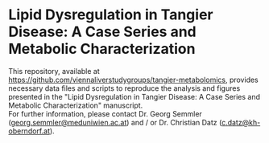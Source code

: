 # Lipid Dysregulation in Tangier Disease: A Case Series and Metabolic Characterization

This repository, available at https://github.com/viennaliverstudygroups/tangier-metabolomics, provides necessary data files and scripts to reproduce the analysis and figures presented in the "Lipid Dysregulation in Tangier Disease: A Case Series and Metabolic Characterization" manuscript.  
For further information, please contact Dr. Georg Semmler (georg.semmler@meduniwien.ac.at) and / or Dr. Christian Datz (c.datz@kh-oberndorf.at).
